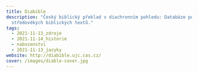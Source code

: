 ```yaml
---
title: Diabible
description: "Český biblický překlad v diachronním pohledu: Databáze pozdně
  středověkých biblických textů."
tags:
  - 2021-11-13_zdroje
  - 2021-11-14_historie
  - nabozenstvi
  - 2021-11-13_jazyky
website: http://diabible.ujc.cas.cz/
cover: /images/diable-cover.jpg
---
```

